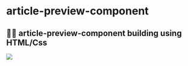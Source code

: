 # article-preview-component
<h2> 👋👋 article-preview-component building using HTML/Css</h2>
 
<img src="https://github.com/abdelrahman-mohammed1/article-preview-component/assets/75761246/1feb63f5-d09b-464c-bf1f-bb1363b1ad6e"/>
